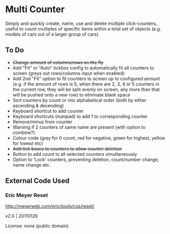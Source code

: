 # Multi Counter
Simply and quickly create, name, use and delete multiple click-counters, useful to count multiples of specific items within a total set of objects (e.g. models of cars out of a larger group of cars).

## To Do
- ~~Change amount of columns/rows on the fly~~
- Add "Fit" or "Auto" tickbox config to automatically fit all counters to screen (greys out rows/columns input when enabled)
- Add 2nd "Fit" option to fit counters to screen up to configured amount (e.g. if the amount of rows is 5, when there are 2, 3, 4 or 5 counters in the current row, they will be split evenly on screen, any more than that will be pushed onto a new row) to eliminate blank space 
- Sort counters by count or into alphabetical order (both by either ascending & decending)
- Keyboard shortcut to add counter
- Keyboard shortcuts (numpad) to add 1 to corresponding counter
- Remove/minus from counter
- Warning if 2 counters of same name are present (with option to combine?)
- Colour code (grey for 0 count, red for negative, green for highest, yellow for lowest etc)
- ~~Add tick boxes to counters to allow counter deletion~~
- Button to add count to all selected counters simultaneously
- Option to 'Lock' counters, preventing deletion, count/number change, name change etc.

## External Code Used

### Eric Meyer Reset

http://meyerweb.com/eric/tools/css/reset/

v2.0 | 20110126

License: none (public domain)
